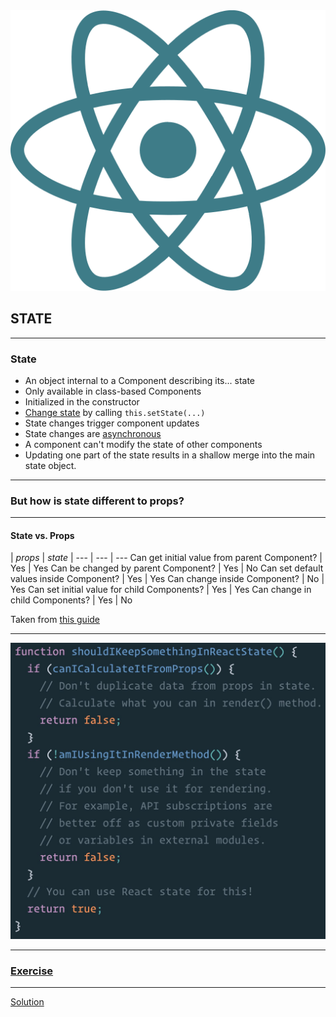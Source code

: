 <img src="img/react.svg" class="spin logo logo--small" />

## STATE

---

### State

- An object internal to a Component describing its... state
- Only available in class-based Components
- Initialized in the constructor
- [Change state](https://codepen.io/berkmolla/pen/rzGBKP) by calling `this.setState(...)`
- State changes trigger component updates
- State changes are [asynchronous](https://codepen.io/berkmolla/pen/mMBjGX?editors=1111)
- A component can't modify the state of other components
- Updating one part of the state results in a shallow merge into the main state object.

---

### But how is state different to props?

---

#### State vs. Props

| _props_ | _state_ |
--- | --- | ---
Can get initial value from parent Component? | Yes | Yes
Can be changed by parent Component? | Yes | No
Can set default values inside Component? | Yes | Yes
Can change inside Component? | No | Yes
Can set initial value for child Components? | Yes | Yes
Can change in child Components? | Yes | No

Taken from [this guide](https://github.com/uberVU/react-guide/blob/master/props-vs-state.md#changing-props-and-state)

---

<img src="img/statetweet.jpeg" width="550"></img>


---

### [Exercise](https://codepen.io/berkmolla/pen/YxvGWz)


---

[Solution](https://codepen.io/berkmolla/pen/mMBGGg)
